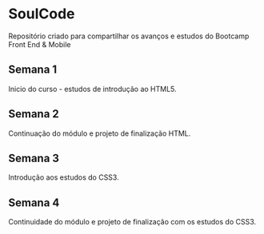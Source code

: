 # SoulCode
Repositório criado para compartilhar os avanços e estudos do Bootcamp Front End &amp; Mobile

## Semana 1
Inicio do curso - estudos de introdução ao HTML5.

## Semana 2
Continuação do módulo e projeto de finalização HTML.

## Semana 3
Introdução aos estudos do CSS3.

## Semana 4
Continuidade do módulo e projeto de finalização com os estudos do CSS3.
